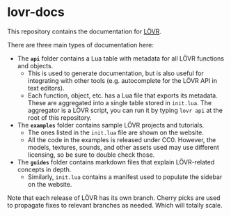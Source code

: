 lovr-docs
===

This repository contains the documentation for [LÖVR](https://github.com/bjornbytes/lovr).

There are three main types of documentation here:

- The **`api`** folder contains a Lua table with metadata for all LÖVR functions and objects.
  - This is used to generate documentation, but is also useful for integrating with other tools
  (e.g. autocomplete for the LÖVR API in text editors).
  - Each function, object, etc. has a Lua file that exports its metadata.  These are aggregated
  into a single table stored in `init.lua`.  The aggregator is a LÖVR script, you can run it by
  typing `lovr api` at the root of this repository.
- The **`examples`** folder contains sample LÖVR projects and tutorials.
  - The ones listed in the `init.lua` file are shown on the website.
  - All the code in the examples is released under CC0.  However, the models, textures, sounds, and
  other assets used may use different licensing, so be sure to double check those.
- The **`guides`** folder contains markdown files that explain LÖVR-related concepts in depth.
  - Similarly, `init.lua` contains a manifest used to populate the sidebar on the website.

Note that each release of LÖVR has its own branch.  Cherry picks are used to propagate fixes to
relevant branches as needed.  Which will totally scale.
